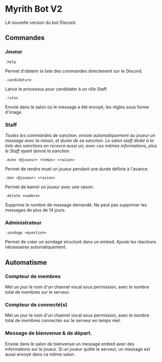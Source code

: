 # Myrith Bot V2

LA nouvelle version du bot Discord.

## Commandes

### Joueur


    .help

Permet d'obtenir la liste des commandes directement sur le Discord.


    .candidature

Lance le processus pour candidater à un rôle Staff.


    .rules

Envoie dans le salon où le message a été envoyé, les règles sous forme d'image.

### Staff

*Toutes les commandes de sanction, envoie automatiquement au joueur un message avec la raison, et durée de sa sanction. Le salon staff dédié à la liste des sanctions en recevra aussi un, avec ces mêmes informations, plus le Staff ayant donné la sanction.*


    .mute <@joueur> <temps> <raison>

Permet de rendre muet un joueur pendant une durée définie à l'avance.


    .ban <@joueur> <raison>

Permet de bannir un joueur avec une raison.


    .delete <nombre>

Supprime le nombre de message demandé. Ne peut pas supprimer les messages de plus de 14 jours.

  

### Administrateur

    .sondage <question>

Permet de créer un sondage structuré dans un embed. Ajoute les réactions nécessaires automatiquement.
  

## Automatisme


### Compteur de membres

Met un jour le nom d'un channel vocal sous permission, avec le nombre total de membres sur le serveur.
  

### Compteur de connecté(s)

Met un jour le nom d'un channel vocal sous permission, avec le nombre total de membres connectés sur le serveur en temps réel.
  

### Message de bienvenue & de départ.

Envoie dans le salon de bienvenue un message embed avec des informations sur le joueur. Si un joueur quitte le serveur, un message est aussi envoyé dans ce même salon.

